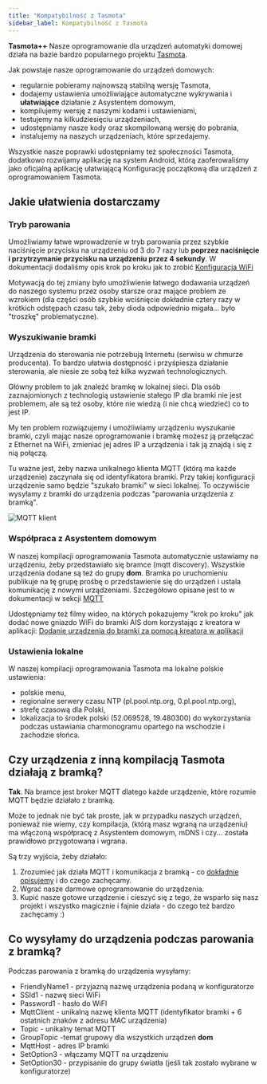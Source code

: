 ```yaml
---
title: "Kompatybilność z Tasmota"
sidebar_label: Kompatybilność z Tasmota
---
```


**Tasmota++**
Nasze oprogramowanie dla urządzeń automatyki domowej działa na bazie bardzo popularnego projektu [Tasmota](https://github.com/arendst/Tasmota).

Jak powstaje nasze oprogramowanie do urządzeń domowych:
- regularnie pobieramy najnowszą stabilną wersję Tasmota,
- dodajemy ustawienia umożliwiające automatyczne wykrywania i **ułatwiające** działanie z Asystentem domowym,
- kompilujemy wersję z naszymi kodami i ustawieniami,
- testujemy na kilkudziesięciu urządzeniach,
- udostępniamy nasze kody oraz skompilowaną wersję do pobrania,
- instalujemy na naszych urządzeniach, które sprzedajemy.

Wszystkie nasze poprawki udostępniamy też społeczności Tasmota, dodatkowo rozwijamy aplikację na system Android, którą zaoferowaliśmy jako oficjalną aplikację ułatwiającą Konfigurację początkową dla urządzeń z oprogramowaniem Tasmota.


## Jakie ułatwienia dostarczamy

### Tryb parowania

Umożliwiamy łatwe wprowadzenie w tryb parowania przez szybkie naciśnięcie przycisku na urządzeniu od 3 do 7 razy lub **poprzez naciśnięcie i przytrzymanie przycisku na urządzeniu przez 4 sekundy**.
W dokumentacji dodaliśmy opis krok po kroku jak to zrobić [Konfiguracja WiFi](/AIS-docs/docs/en/ais_iot_browser.html#konfiguracja-wi-fi)

Motywacją do tej zmiany było umożliwienie łatwego dodawania urządzeń do naszego systemu przez osoby starsze oraz mające problem ze wzrokiem (dla części osób szybkie wciśnięcie dokładnie cztery razy w krótkich odstępach czasu tak, żeby dioda odpowiednio migała... było "troszkę" problematyczne).

### Wyszukiwanie bramki

Urządzenia do sterowania nie potrzebują Internetu (serwisu w chmurze producenta). To bardzo ułatwia dostępność i przyśpiesza działanie sterowania, ale niesie ze sobą też kilka wyzwań technologicznych.

Główny problem to jak znaleźć bramkę w lokalnej sieci. Dla osób zaznajomionych z technologią ustawienie stałego IP dla bramki nie jest problemem, ale są też osoby, które nie wiedzą (i nie chcą wiedzieć) co to jest IP.

My ten problem rozwiązujemy i umożliwiamy urządzeniu wyszukanie bramki, czyli mając nasze oprogramowanie i bramkę możesz ją przełączać z Ethernet na WiFi, zmieniać jej adres IP a urządzenia i tak ją znajdą i się z nią połączą.

Tu ważne jest, żeby nazwa unikalnego klienta MQTT (którą ma każde urządzenie) zaczynała się od identyfikatora bramki. Przy takiej konfiguracji urządzenie samo będzie "szukało bramki" w sieci lokalnej. To oczywiście wysyłamy z bramki do urządzenia podczas "parowania urządzenia z bramką".

![MQTT klient](/AIS-docs/img/en/faq/mqtt_client_dom.png)


### Współpraca z Asystentem domowym

W naszej kompilacji oprogramowania Tasmota automatycznie ustawiamy na urządzeniu, żeby przedstawiało się bramce (mqtt discovery). Wszystkie urządzenia dodane są też do grupy **dom**. Bramka po uruchomieniu publikuje na tę grupę prośbę o przedstawienie się do urządzeń i ustala komunikację z nowymi urządzeniami. Szczegółowo opisane jest to w dokumentacji w sekcji [MQTT](/AIS-docs/docs/en/ais_bramka_mqtt.html)

Udostępniamy też filmy wideo, na których pokazujemy "krok po kroku" jak dodać nowe gniazdo WiFi do bramki AIS dom korzystając z kreatora w aplikacji:
[Dodanie urządzenia do bramki za pomocą kreatora w aplikacji](/AIS-docs/docs/en/ais_iot_gate.html)

### Ustawienia lokalne

W naszej kompilacji oprogramowania Tasmota ma lokalne polskie ustawienia:
- polskie menu,
- regionalne serwery czasu NTP (pl.pool.ntp.org, 0.pl.pool.ntp.org),
- strefę czasową dla Polski,
- lokalizacja to środek polski (52.069528, 19.480300) do wykorzystania podczas ustawiania charmonogramu opartego na wschodzie i zachodzie słońca.



## Czy urządzenia z inną kompilacją Tasmota działają z bramką?

**Tak**. Na bramce jest broker MQTT dlatego każde urządzenie, które rozumie MQTT będzie działało z bramką.

Może to jednak nie być tak proste, jak w przypadku naszych urządzeń, ponieważ nie wiemy, czy kompilacja, (którą masz wgraną na urządzeniu) ma włączoną współpracę z Asystentem domowym, mDNS i czy... została prawidłowo przygotowana i wgrana.

Są trzy wyjścia, żeby działało:

1. Zrozumieć jak działa MQTT i komunikacja z bramką - co [dokładnie opisujemy](/AIS-docs/docs/en/ais_bramka_mqtt.html) i do czego zachęcamy.
2. Wgrać nasze darmowe oprogramowanie do urządzenia.
3. Kupić nasze gotowe urządzenie i cieszyć się z tego, że wsparło się nasz projekt i wszystko magicznie i fajnie działa - do czego też bardzo zachęcamy :)


## Co wysyłamy do urządzenia podczas parowania z bramką?

Podczas parowania z bramką do urządzenia wysyłamy:
- FriendlyName1 - przyjazną nazwę urządzenia podaną w konfiguratorze
- SSId1 - nazwę sieci WiFi
- Password1 - hasło do WiFI
- MqttClient - unikalną nazwę klienta MQTT (identyfikator bramki + 6 ostatnich znaków z adresu MAC urządzenia)
- Topic - unikalny temat MQTT
- GroupTopic -temat grupowy dla wszystkich urządzeń **dom**
- MqttHost - adres IP bramki
- SetOption3 - włączamy MQTT na urządzeniu
- SetOption30 - przypisanie do grupy światła (jeśli tak zostało wybrane w konfiguratorze)
